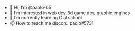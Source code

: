 - 👋 Hi, I’m @paolo-05
- 👀 I’m interested in web dev, 3d game dev, graphic engines
- 🌱 I’m currently learning C at school
- 📫 How to reach me discord: paolo#5731

<!---
paolo-05/paolo-05 is a ✨ special ✨ repository because its `README.md` (this file) appears on your GitHub profile.
You can click the Preview link to take a look at your changes.
--->
